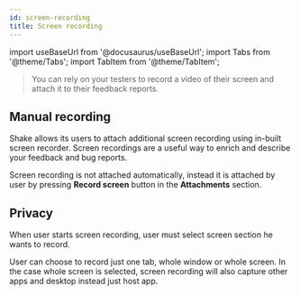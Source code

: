 ```yaml
---
id: screen-recording
title: Screen recording
---
```

import useBaseUrl from '@docusaurus/useBaseUrl';
import Tabs from '@theme/Tabs';
import TabItem from '@theme/TabItem';

>You can rely on your testers to record a video of their screen and attach it to their feedback reports.

## Manual recording

Shake allows its users to attach additional screen recording using in-built screen recorder.
Screen recordings are a useful way to enrich and describe your feedback and bug reports.

Screen recording is not attached automatically, instead it is attached by user by pressing
**Record screen** button in the **Attachments** section.

## Privacy

When user starts screen recording, user must select screen section he wants to record.

User can choose to record just one tab, whole window or whole screen. In the case whole screen is selected, 
screen recording will also capture other apps and desktop instead just host app.
